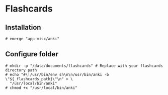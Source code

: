 # Flashcards

## Installation

```ShellSession
# emerge "app-misc/anki"
```

## Configure folder

```ShellSession
# mkdir -p "/data/documents/flashcards" # Replace with your flashcards directory path
# echo "#\!/usr/bin/env sh\n\n/usr/bin/anki -b \"${_flashcards_path}\"\n" > \
  "/usr/local/bin/anki"
# chmod +x "/usr/local/bin/anki"
```
